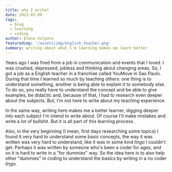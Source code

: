 ```yaml
---
title: why I write?
date: 2021-03-09
tags: 
  - blog
  - learning
  - coding
author: Elena Volpato
featuredimg: '/assets/img/english_teacher.png'
summary: writing about what I'm learning makes me learn better
---
```

Years ago I was fired from a job in communication and events that I loved. I was crushed, depressed, jobless and thinking about changing areas. So, I got a job as a English teacher in a franchise called YouMove in Sao Paulo. During that time I learned so much by teaching others: one thing is to understand something, another is being able to explain it to somebody else. To do so, you really have to understand the concept and be able to give examples, be didactic and, because of that, I had to research even deeper about the subjects. But, I'm not here to write about my teaching experience.

In the same way, writing here makes me a better learner, digging deeper into each subject I'm intend to write about. Of course I'll make mistakes and write a lot of bullshit. But it is all part of this learning process.

Also, in the very beginning (I mean, first days researching some topics) I found it very hard to understand some basic concepts, the way it was written was very hard to understand, like it was in some kind _lingo_ I couldn't get. Perhaps it was written by someone who's been a coder for ages, and so it is hard to write in a "for dummies" way. So the idea here is to also help other "dummies" in coding to understand the basics by writing in a no coder _lingo_.

